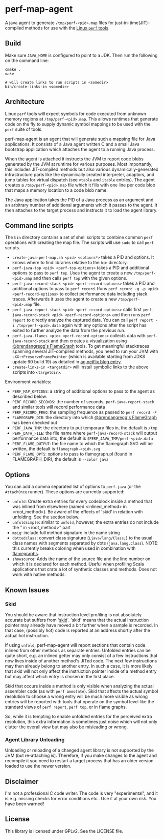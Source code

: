 # perf-map-agent

A java agent to generate `/tmp/perf-<pid>.map` files for just-in-time(JIT)-compiled methods for use with the [Linux `perf` tools](https://perf.wiki.kernel.org/index.php/Main_Page).

## Build

Make sure `JAVA_HOME` is configured to point to a JDK. Then run the following on the command line:

    cmake .
    make

    # will create links to run scripts in <somedir>
    bin/create-links-in <somedir>

## Architecture

Linux `perf` tools will expect symbols for code executed from unknown memory regions at `/tmp/perf-<pid>.map`. This allows runtimes that
generate code on the fly to supply dynamic symbol mappings to be used with the `perf` suite of tools.

perf-map-agent is an agent that will generate such a mapping file for Java applications. It consists of a Java agent written C and a small
Java bootstrap application which attaches the agent to a running Java process.

When the agent is attached it instructs the JVM to report code blobs generated by the JVM at runtime for various purposes. Most importantly,
this includes JIT-compiled methods but also various dynamically-generated infrastructure parts like the dynamically created interpreter, 
adaptors, and jump tables for virtual dispatch (see `vtable` and `itable` entries). The agent creates a `/tmp/perf-<pid>.map` file which
it fills with one line per code blob that maps a memory location to a code blob name.

The Java application takes the PID of a Java process as an argument and an arbitrary number of additional arguments which it passes to the agent.
It then attaches to the target process and instructs it to load the agent library.

## Command line scripts

The `bin` directory contains a set of shell scripts to combine common `perf` operations with creating the map file. The scripts will
use `sudo` to call `perf` scripts.

 - `create-java-perf-map.sh <pid> <options*>` takes a PID and options. It knows where to find libraries relative to the `bin` directory.
 - `perf-java-top <pid> <perf-top-options>` takes a PID and additional options to pass to `perf top`. Uses the agent to create a new
    `/tmp/perf-<pid>.map` and then calls `perf top` with the given options.
 - `perf-java-record-stack <pid> <perf-record-options>` takes a PID and additional options to pass to `perf record`. Runs
   `perf record -g -p <pid> <perf-record-options>` to collect performance data including stack traces. Afterwards it uses the agent to create a
   new `/tmp/perf-<pid>.map` file.
 - `perf-java-report-stack <pid> <perf-record-options>` calls first `perf-java-record-stack <pid> <perf-record-options>` and then runs
   `perf report` to directly analyze the captured data. You can call `perf report -i /tmp/perf-<pid>.data` again with any options after the
   script has exited to further analyze the data from the previous run.
 - `perf-java-flames <pid> <perf-record-options>` collects data with `perf-java-record-stack` and then creates a visualization
   using [@brendangregg's FlameGraph](https://github.com/brendangregg/FlameGraph) tools. To get meaningful stacktraces spanning several JIT-compiled methods,
   you need to run your JVM with `-XX:+PreserveFramePointer` (which is available starting from JDK8 update 60 build 19) as detailed
   in [ag netflix blog entry](http://techblog.netflix.com/2015/07/java-in-flames.html).
 - `create-links-in <targetdir>` will install symbolic links to the above scripts into `<targetdir>`.

Environment variables:

 - `PERF_MAP_OPTIONS`: a string of additional options to pass to the agent as described below.
 - `PERF_RECORD_SECONDS`: the number of seconds, `perf-java-report-stack` and similar tools will record performance data
 - `PERF_RECORD_FREQ`: the sampling frequence as passed to `perf record -F`
 - `FLAMEGRAPH_DIR`: the directory into which [@brendangregg's FlameGraph](https://github.com/brendangregg/FlameGraph) has been checked out
 - `PERF_JAVA_TMP`: the directory to put temporary files in, the default is `/tmp`
 - `PERF_DATA_FILE`: the file name where `perf-java-record-stack` will output performance data into, the default is `$PERF_JAVA_TMP/perf-<pid>.data`
 - `PERF_FLAME_OUTPUT`: the file name to which the flamegraph SVG will be written, the default is `flamegraph-<pid>.svg`
 - `PERF_FLAME_OPTS`: options to pass to flamegraph.pl (found in FLAMEGRAPH_DIR), the default is  `--color java`

## Options

You can add a comma separated list of options to `perf-java` (or the `AttachOnce` runner). These options are currently supported:

 - `unfold`: Create extra entries for every codeblock inside a method that was inlined from elsewhere (named &lt;inlined_method&gt; in &lt;root_method&gt;).
    Be aware of the effects of 'skid' in relation with unfolding. See the section below.
 - `unfoldsimple`: similar to `unfold`, however, the extra entries do not include the " in &lt;root_method&gt;" part
 - `msig`: include full method signature in the name string
 - `dottedclass`: convert class signature (`Ljava/lang/Class;`) to the usual class names with segments separated by dots (`java.lang.Class`). NOTE: this currently breaks coloring when used in combination with [flamegraphs](https://github.com/brendangregg/FlameGraph).
 - `showsource`: Adds the name of the source file and the line number on which it is declared for each method. Useful when profiling Scala applications that crate a lot of synthetic classes and methods. Does not work with native methods.

## Known Issues

### Skid

You should be aware that instruction level profiling is not absolutely accurate but suffers from
'[skid](http://www.spinics.net/lists/linux-perf-users/msg02157.html)'. 'skid' means that the actual instruction
pointer may already have moved a bit further when a sample is recorded. In that case, (possibly hot) code is reported at
an address shortly after the actual hot instruction.

If using `unfold`, perf-map-agent will report sections that contain code inlined from other methods as separate entries.
Unfolded entries can be quite short, e.g. an inlined getter may only consist of a few instructions that now lives inside of another
method's JITed code. The next few instructions may then already belong to another entry. In such a case, it is more likely that skid
will not only affect the instruction pointer inside of a method entry but may affect which entry is chosen in the first place.

Skid that occurs inside a method is only visible when analyzing the actual assembler code (as with `perf annotate`). Skid that
affects the actual symbol resolution to choose a wrong entry will be much more visible as wrong entries will be reported with
tools that operate on the symbol level like the standard views of `perf report`, `perf top`, or in flame graphs.

So, while it is tempting to enable unfolded entries for the perceived extra resolution, this extra information is sometimes just noise
which will not only clutter the overall view but may also be misleading or wrong.

### Agent Library Unloading

Unloading or reloading of a changed agent library is not supported by the JVM (but re-attaching is). Therefore, if you make changes to the
agent and recompile it you need to restart a target process that has an older version loaded to use the newer version.

## Disclaimer

I'm not a professional C code writer. The code is very "experimental", and it is e.g. missing checks for error conditions etc.. Use it at your own risk. You have been warned!

## License

This library is licensed under GPLv2. See the LICENSE file.

